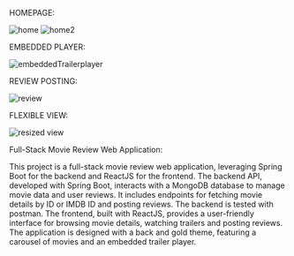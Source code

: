 HOMEPAGE:

![home](https://github.com/KalvinWasUnoticed/Movie-Review-Site-using-Spring-REST-API-and-REACT-/assets/106133687/8255312a-45eb-4868-95d6-01cb3bc51dba)
![home2](https://github.com/KalvinWasUnoticed/Movie-Review-Site-using-Spring-REST-API-and-REACT-/assets/106133687/c8b8152c-af33-4236-ad5a-c5734e89b647)

EMBEDDED PLAYER:

![embeddedTrailerplayer](https://github.com/KalvinWasUnoticed/Movie-Review-Site-using-Spring-REST-API-and-REACT-/assets/106133687/f9472a8e-95eb-4328-b476-08c028b6f34b)

REVIEW POSTING:

![review](https://github.com/KalvinWasUnoticed/Movie-Review-Site-using-Spring-REST-API-and-REACT-/assets/106133687/5f16814f-d57b-4472-b1b5-f461a929054e)

FLEXIBLE VIEW:

![resized view](https://github.com/KalvinWasUnoticed/Movie-Review-Site-using-Spring-REST-API-and-REACT-/assets/106133687/21043a5b-55fe-49f1-a105-cffd1a1cd5e5)


Full-Stack Movie Review Web Application:

This project is a full-stack movie review web application, leveraging Spring Boot for the backend and ReactJS for the frontend. The backend API, developed with Spring Boot, interacts with a MongoDB database to manage movie data and user reviews. It includes endpoints for fetching movie details by ID or IMDB ID and posting reviews. The backend is tested with postman. The frontend, built with ReactJS, provides a user-friendly interface for browsing movie details, watching trailers and posting reviews. The application is designed with a back and gold theme, featuring a carousel of movies and an embedded trailer player.

